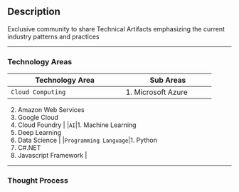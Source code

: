 ## Description
Exclusive community to share Technical Artifacts emphasizing the current industry patterns and practices

----------

### Technology Areas

| <img width=50/> Technology Area <img width=50/> | <img width=50/>   Sub Areas<img width=50/> |
|--|--|
| `Cloud Computing` |1. Microsoft Azure
2. Amazon Web Services
3. Google Cloud
4. Cloud Foundry
|
|`AI`|1. Machine Learning
2. Deep Learning
3. Data Science
|
|`Programming Language`|1. Python
2. C#.NET
3. Javascript Framework
|

----------

### Thought Process


